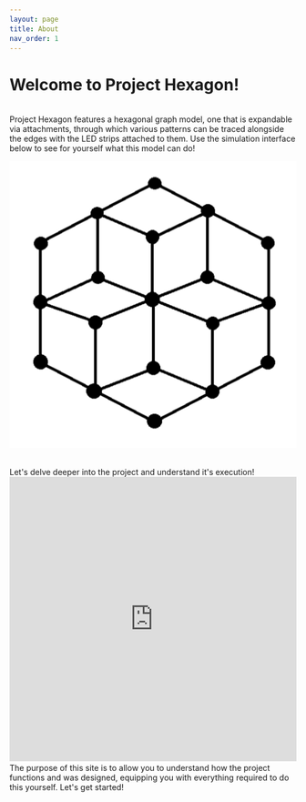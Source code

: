 ```yaml
---
layout: page
title: About
nav_order: 1
---
```


# Welcome to Project Hexagon!
<br>
Project Hexagon features a hexagonal graph model, one that is expandable via attachments, through which various patterns can be traced alongside the edges with the LED strips attached to them. Use the simulation interface below to see for yourself what this model can do!
<br>
<p align="center">
  <img src="./assets/images/hexagon.png" alt="Hexagon Simulation">
</p>
<br>
Let's delve deeper into the project and understand it's execution!
<br>
<iframe  width="100%" height="500" src="https://www.youtube.com/embed/fhsjhfgjgf" title="YouTube video player" frameborder="0" allow="accelerometer; autoplay; clipboard-write; encrypted-media; gyroscope; picture-in-picture" allowfullscreen></iframe>
<br>
The purpose of this site is to allow you to understand how the project functions and was designed, equipping you with everything required to do this yourself. Let's get started!